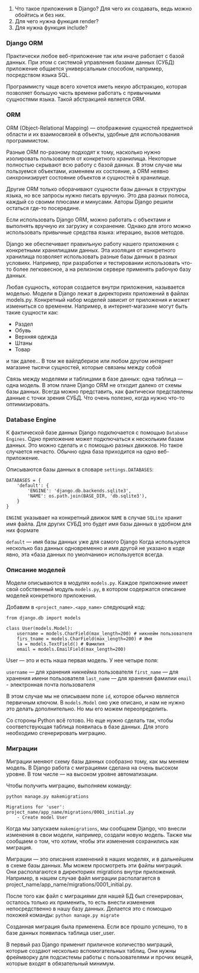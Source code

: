 1. Что такое приложения в Django? Для чего их создавать, ведь можно обойтись и без них.
2. Для чего нужна функция render?
3. Для нужна функция include? 


### Django ORM

Практически любое веб-приложение так или иначе работает с базой данных. При этом с системой управления базами данных 
(СУБД) приложение общается универсальным способом, например, посредством языка SQL.

Программисту чаще всего хочется иметь некую абстракцию, которая позволяет большую часть времени работать с привычными 
сущностями языка. Такой абстракцией является ORM.

### ORM 

ORM (Object-Relational Mapping) — отображение сущностей предметной области и их взаимосвязей в объекты, удобные для 
использования программистом.

Разные ORM по-разному подходят к тому, насколько нужно изолировать пользователя от конкретного хранилища. 
Некоторые полностью скрывают всю работу с базой данных. В этом случае мы пользуемся объектами, 
изменяем их состояние, а ORM неявно синхронизирует состояние объектов и сущностей в хранилище.

Другие ORM только оборачивают сущности базы данных в структуры языка, но все запросы нужно писать 
вручную. Это два разных полюса, каждый со своими плюсами и минусами. Авторы Django решили остаться 
где-то посередине.

Если использовать Django ORM, можно работать с объектами и выполнять вручную их загрузку и сохранение.
Однако для этого можно использовать привычные средства языка: итерацию, вызов методов.

Django же обеспечивает правильную работу нашего приложения с конкретными хранилищами данных. 
Эта изоляция от конкретного хранилища позволяет использовать разные базы данных в разных условиях. 
Например, при разработке и тестировании использовать что-то более легковесное,
а на релизном сервере применять рабочую базу данных.


Любая сущность, которая создается внутри приложения, называется моделью. Модели в Django лежат в директориях приложений 
в файлах models.py. Конкретный набор моделей зависит от приложения и может измениться со временем. Например,
в интернет-магазине могут быть такие сущности как:

* Раздел
* Обувь
* Верхняя одежда
* Штаны
* Товар

и так далее... В том же вайлдберизе или любом другом интернет магазине тысячи сущностей, которые связаны между собой

Связь между моделями и таблицами в базе данных: одна таблица — одна модель. В этом плане Django ORM не отходит далеко от
схемы базы данных. Всегда можно представить, как фактически представлены данные с точки зрения СУБД.
Что очень полезно, когда нужно что-то оптимизировать.

### Database Engine

К фактической базе данных Django подключается с помощью `Database Engines`. Одно приложение может подключаться к нескольким
базам данных. Это можно сделать и с помощью разных движков. Но такое случается нечасто. 
Обычно одна база приходится на одно веб-приложение.

Описываются базы данных в словаре `settings.DATABASES`:

    DATABASES = {
        'default': {
            'ENGINE': 'django.db.backends.sqlite3',
            'NAME': os.path.join(BASE_DIR, 'db.sqlite3'),
        }
    }

`ENGINE` указывает на конкретный движок
`NAME` в случае `SQLite` хранит имя файла. Для других СУБД это будет имя базы данных в удобном для
них формате

`default` — имя базы данных уже для самого Django
Когда используется несколько баз данных одновременно и имя другой не указано в коде явно,
эта «база данных по умолчанию» используется всегда.


### Описание моделей

Модели описываются в модулях `models.py`. Каждое приложение имеет свой собственный модуль `models.py`, в котором содержатся
описание моделей конкретного приложения.

Добавим в `<project_name>.<app_name>` следующий код:

    from django.db import models

    class User(models.Model):
        username = models.CharField(max_length=200) # никнейм пользователя
        firs_tname = models.CharField(max_length=200) # Имя
        la = models.TextField() # Фамилия
        email = models.EmailField(max_length=200)

User — это и есть наша первая модель. У нее четыре поля:

`username` — для хранения никнейма пользователя
`first_name` — для хранения имени пользователя
`last_name` — для хранения фамилии
`email` - электронная почта пользователя

В этом случае мы не описываем поле `id`, которое обычно является первичным ключом. 
В `models.Model` оно уже описано, и нам не нужно это делать дополнительно. Но мы его можем переопределить.

Со стороны Python всё готово. Но еще нужно сделать так, чтобы соответствующая таблица появилась в базе данных. Для 
этого необходимо сгенерировать миграцию.

### Миграции

Миграции меняют схему базы данных сообразно тому, как мы меняем модель. В Django работа с миграциями сделана на очень
высоком уровне. В том числе — на высоком уровне автоматизации.

Чтобы получить миграцию, выполняем команду:

`python manage.py makemigrations`

    Migrations for 'user':
    project_name/app_name/migrations/0001_initial.py
        - Create model User

Когда мы запускаем `makemigrations`, мы сообщаем Django, что внесли изменения в свои модели, например, 
создали новую модель. Также мы сообщаем о том, что хотим, чтобы эти изменения сохранились как миграция.

Миграции — это описания изменений в наших моделях, и в дальнейшем в схеме базы данных. Мы можем просмотреть эти файлы миграций. 
Они располагаются в директориях migrations внутри приложений. Например, в нашем случае файл миграции располагается в
project_name/app_name/migrations/0001_initial.py.


После того как файл с миграциями для нашей БД был сгенерирован, осталось только их применить, то есть внести изменения
непосредственно в нашу базу данных. Делается это с помощью похожей команды: `python manage.py migrate`

Созданная миграция была применена. Если все прошло успешно, то в базе данных появилась таблица user_user.

В первый раз Django применит приличное количество миграций, которые создают несколько вспомогательных таблиц. Они нужны
фреймворку для подсистемы работы с пользователями и прочих вещей, которые входят в обязательный минимум.
